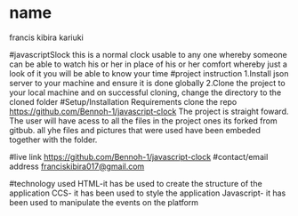 # name
francis kibira kariuki

#javascriptSlock
this is a normal clock usable to any one whereby someone can be able  to watch his or her in place of his or her comfort whereby just a look of it you will be able to know your time
#project instruction
1.Install json server to your machine and ensure it is done globally
2.Clone the project to your local machine and on successful cloning, change the directory to the cloned folder 
#Setup/Installation Requirements
clone the repo  https://github.com/Bennoh-1/javascript-clock    The project is straight foward. The user will have acess to all the files in the project ones its forked from gitbub. all yhe files and pictures that were used have been embeded together with the folder. 

#live link
https://github.com/Bennoh-1/javascript-clock
#contact/email address
franciskibira017@gmail.com

#technology used
HTML-it has be used to create the structure of the application 
CCS- it has been used to style the application
Javascript- it has been used to manipulate the events on the platform



